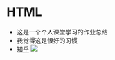 # HTML
- 这是一个个人课堂学习的作业总结
- 我觉得这是很好的习惯
- [知乎](http://zhihu.com)
![](https://ss0.baidu.com/6ONWsjip0QIZ8tyhnq/it/u=2657539485,3858778876&fm=58&s=79428856C4B42831443E1ED10300D099)
